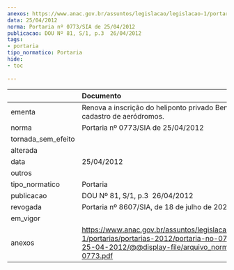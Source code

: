 ```yaml
---
anexos: https://www.anac.gov.br/assuntos/legislacao/legislacao-1/portarias/portarias-2012/portaria-no-0773-sia-de-25-04-2012/@@display-file/arquivo_norma/PA2012-0773.pdf
data: 25/04/2012
norma: Portaria nº 0773/SIA de 25/04/2012
publicacao: DOU Nº 81, S/1, p.3  26/04/2012
tags:
- portaria
tipo_normatico: Portaria
hide: 
- toc 
 
---
```


|                    | Documento                                                                                                                                                         |
|:-------------------|:------------------------------------------------------------------------------------------------------------------------------------------------------------------|
| ementa             | Renova a inscrição do heliponto privado Benteler (SP) no cadastro de aeródromos.                                                                                  |
| norma              | Portaria nº 0773/SIA de 25/04/2012                                                                                                                                |
| tornada_sem_efeito |                                                                                                                                                                   |
| alterada           |                                                                                                                                                                   |
| data               | 25/04/2012                                                                                                                                                        |
| outros             |                                                                                                                                                                   |
| tipo_normatico     | Portaria                                                                                                                                                          |
| publicacao         | DOU Nº 81, S/1, p.3  26/04/2012                                                                                                                                   |
| revogada           | Portaria nº 8607/SIA, de 18 de julho de 2022.                                                                                                                     |
| em_vigor           |                                                                                                                                                                   |
| anexos             | https://www.anac.gov.br/assuntos/legislacao/legislacao-1/portarias/portarias-2012/portaria-no-0773-sia-de-25-04-2012/@@display-file/arquivo_norma/PA2012-0773.pdf |